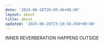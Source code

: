 ```yaml
---
date: '2024-06-28T20:50:46+08:00'
layout: about
title: about
updated: '2024-06-28T23:10:50.858+08:00'
---
```

INNER REVERBERATION HAPPENS OUTSIDE
